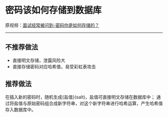 # 密码该如何存储到数据库

原视频：[面试经常被问到-密码你是如何存储的？
](https://www.bilibili.com/video/BV1eppeevEmH)

- - -

## 不推荐做法

- 直接明文存储，泄露风险大
- 直接存储密码对应哈希值，易受彩虹表攻击

## 推荐做法

在插入新的密码时，随机生成{盐值}(salt)，盐值可直接明文存储在数据库中；
通过将盐值与原始密码组合成新字符串，对这个新字符串进行哈希运算，产生哈希值存入数据库中。
